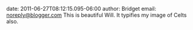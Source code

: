 date: 2011-06-27T08:12:15.095-06:00
author: Bridget
email: noreply@blogger.com
This is beautiful Will. It typifies my image of Celts also.